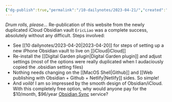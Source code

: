 ```yaml
---
{"dg-publish":true,"permalink":"/10-dailynotes/2023-04-21/","created":"","updated":""}
---
```


_Drum rolls, please..._ Re-publication of this website from the newly duplicated iCloud Obsidian vault `EricLiao` was a complete success, absolutely without any difficult. Steps involved:
* See [[10 dailynotes/2023-04-20\|2023-04-20]] for steps of setting up a new iPhone Obsidian vault to live on [[iCloud\|iCloud]]
* Re-install the [[Digital Garden plugin\|Digital Garden plugin]] and adjust settings (most of the options were really duplicated when I audaciously copied the .obsidian setting files)
* Nothing needs changing on the [[MacOS Shell\|Github]]  and [[Web publishing with Obsidian + Github + Netlify\|Netlify]] sides. So simple!
* And _voilà_!
I am so impressed by the smooth design of Obsidian/iCloud. With this completely free option, why would anyone pay for the $10/month, $96/year [Obsidian Sync](https://obsidian.md/sync) service?